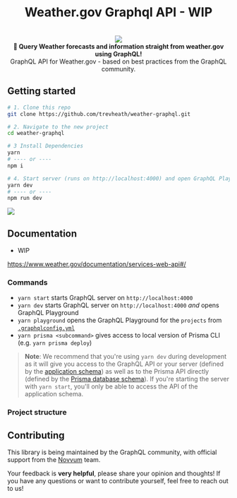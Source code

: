 <h1 align="center"><strong>Weather.gov Graphql API - WIP</strong></h1>

<br />

<div align="center"><img src="https://imgur.com/1MfnLVl.png" /></div>

<div align="center"><strong>🚀 Query Weather forecasts and information straight from weather.gov using GraphQL!</strong></div>
<div align="center">GraphQL API for Weather.gov - based on best practices from the GraphQL community.</div>

## Getting started

```sh
# 1. Clone this repo
git clone https://github.com/trevheath/weather-graphql.git

# 2. Navigate to the new project
cd weather-graphql

# 3 Install Dependencies
yarn
# ---- or ----
npm i

# 4. Start server (runs on http://localhost:4000) and open GraphQL Playground
yarn dev
# ---- or ----
npm run dev
```

![](https://imgur.com/hElq68i.png)

## Documentation

- WIP

<a>https://www.weather.gov/documentation/services-web-api#/</a>

### Commands

- `yarn start` starts GraphQL server on `http://localhost:4000`
- `yarn dev` starts GraphQL server on `http://localhost:4000` _and_ opens GraphQL Playground
- `yarn playground` opens the GraphQL Playground for the `projects` from [`.graphqlconfig.yml`](./.graphqlconfig.yml)
- `yarn prisma <subcommand>` gives access to local version of Prisma CLI (e.g. `yarn prisma deploy`)

> **Note**: We recommend that you're using `yarn dev` during development as it will give you access to the GraphQL API or your server (defined by the [application schema](./src/schema.graphql)) as well as to the Prisma API directly (defined by the [Prisma database schema](./generated/prisma.graphql)). If you're starting the server with `yarn start`, you'll only be able to access the API of the application schema.

### Project structure

## Contributing

This library is being maintained by the GraphQL community, with official support from the [Novvum](https://www.novvum.io) team.

Your feedback is **very helpful**, please share your opinion and thoughts! If you have any questions or want to contribute yourself, feel free to reach out to us!
